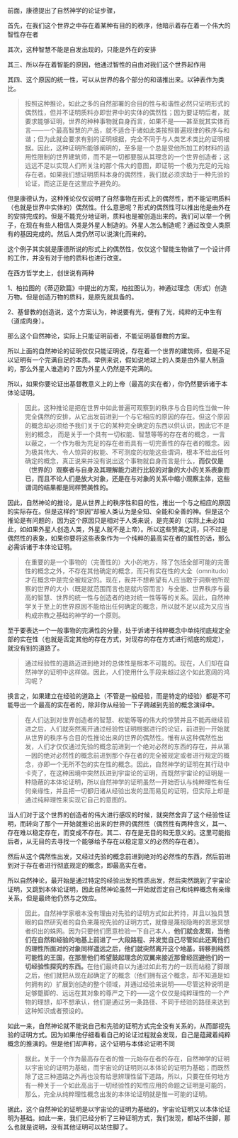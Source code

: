 <p data-pid="yCkGBdzy">前面，康德提出了自然神学的论证步骤，</p><p data-pid="i1UHrtrK">首先，在我们这个世界之中存在着某种有目的的秩序，他暗示着存在着一个伟大的智性存在者</p><p data-pid="DOfOMELe">其次，这种智慧不能是自发出现的，只能是外在的安排</p><p data-pid="55axev9r">其三、所以存在着智能的原因，他通过智性的自由对我们这个世界起作用</p><p data-pid="mX8Ki1HQ">其四、这个原因的统一性，可以从世界的各个部分的和谐推出来。以钟表作为类比。</p><blockquote data-pid="4WNqTiTC">按照这种推论，如此之多的自然部署的合目的性与和谐性必然只证明形式的偶然性，但并不证明质料亦即世界中的实体的偶然性；因为要证明后者，就要求能够证明，世界的种种事物就自身而言，如果不是——甚至就其实体而言——一个最高智慧的产品，就不适合于诸如此类按照普遍规律的秩序与和谐；但为此就会要求有别的证明根据，完全不同于与人类艺术类比的证明根据。因此，这种证明所能够阐明的，至多是一个总是受他所加工的材料的适用性限制的世界建筑师，而不是一切都要服从其理念的一个世界创造者；这远远不足以实现人们所关注的那个伟大的意图，即证明一个极为充足的元始存在者。如果我们想证明质料本身的偶然性，我们就必须求助于一种先验的论证，而这正是在这里应予避免的。</blockquote><p data-pid="QQN02450">但是康德认为，这种推论仅仅说明了自然事物在形式上的偶然性，而不能证明质料（也就是世界中实体的）偶然性。什么意思呢？形式的偶然性可以推出他是由外在的安排完成的。但是不能充分地证明，质料也是被创造出来的。我们可以举一个例子，在现在有些人相信人类是外星人制造的。外星人怎么制造呢？通过改变人类原有的基因完成的。然后人类仍然可以说演化而来的。</p><p data-pid="-CZwn0Qx">这个例子其实就是康德所说的形式上的偶然性，仅仅这个智能生物做了一个设计师的工作，并没有对于他的质料也进行改变。</p><p data-pid="5lQr-V6G">在西方哲学史上，创世说有两种</p><p data-pid="7sAi7Wli">1、柏拉图的《蒂迈欧篇》中提出的方案，柏拉图认为，神通过理念（形式）创造万物。但是创造万物的质料，是原先就具备的。</p><p data-pid="K3-zQeeG">2、基督教的创造说，这个方案认为，神说要有光，便有了光，纯粹的无中生有（道成肉身）。</p><p data-pid="NEb5TGz8">那么这个自然神论，实际上只能证明前者，不能证明基督教的方案。</p><p data-pid="prgVY0EH">所以上面的自然神论的证明仅仅只能证明说，存在着一个世界的建筑师，但是不足以证明有一个完满自足的本质。举例来说，假如说地球上的人类是由外星人制造的，那么外星人谁造的？因为外星人仍然是不完满的。</p><p data-pid="3ETvpb7P">所以，如果你要论证出基督教意义上的上帝（最高的实在者），你仍然要诉诸于本体论证明。</p><blockquote data-pid="fxpBe2jz">因此，这种推论是把在世界中如此普遍可观察到的秩序与合目的性当做一种完全偶然的安排，从它出发前进到一个与它相应的原因的存在。但这个原因的概念却必须给予我们关于它的某种完全确定的东西以供认识，因此它不是别的概念， 而是关于一个具有一切权能、智慧等等的存在者的概念，一言以蔽之，一个作为极为充足的存在者而具有一切完善性的存在者的概念。因为极其伟大、令人惊异的权能、不可测度的权能这些谓词，根本不给出任何确定的概念，真正说来并没有说出这个事物就自身而言是什么，<b>而仅仅是（世界的）观察者与自身及其理解能力进行比较的对象的大小的关系表象而已，而且不论人们是放大对象，还是在与对象的关系中缩小观察主体，这些谓词的结果都是同样赞美性的。</b></blockquote><p data-pid="h_ee5fMe">因此，自然神论的推论，是从世界上的秩序性和目的性，推出一个与之相应的原因的实际存在。但是这样的“原因”却被人类认为是全知、全能和全善的神。但是这个推论是有问题的，因为这个原因只是相对于人类来说，是完美的（实际上未必如此，如如果外星人创造人类，外星人就不是上帝）。所以这些赞美之词，只不过是偶然性的表象，如果你要将这些表象作为一个纯粹的最高实在者的属性的话，那么必需诉诸于本体论证明。</p><blockquote data-pid="vKBmczvw">在重要的是一个事物的（完善性的）大小的地方，除了包括全部可能的完善性的概念之外，不存在其他确定的概念，而只有实在性的大全（omnitudo）才在概念中是完全被规定的。现在，我并不想希望有人应当敢于洞察他所观察的世界的大小（既是就范围而言也是就内容而言）与全能、世界秩序与最高的智慧、世界的统一性与创造者的绝对统一性等等的关系。因此，自然神学关于至上的世界原因不能给出任何确定的概念，所以就不足以成为又应当构成宗教之基础的神学的一个原则。</blockquote><p data-pid="rDucSIbq">至于要表达一个一般事物的完满性的分量，处于诉诸于纯粹概念中单纯彻底规定全部的实在性（也就是否定其他的存在方式，对现存的存在方式进行彻底的规定），就没有别的道路了。</p><blockquote data-pid="N6-BmC4b">通过经验性的道路迈进到绝对的总体性是根本不可能的。现在，人们却在自然神学的证明中这样做。因此，人们使用什么手段来越过这个如此宽阔的鸿沟呢？</blockquote><p data-pid="69iUHMu_">换言之，如果建立在经验的道路上（不管是一般经验，而是特定的经验）都是不可能导出一个最高的实在者的，除非你从经验一下子跨越到先验的概念演绎中。</p><blockquote data-pid="vetd1tuA">在人们达到对世界创造者的智慧、权能等等的伟大的惊赞并且不能再继续前进之后，人们就突然离开通过经验性证明根据进行的论证，前进到一开始就从世界的秩序与合目的性推论出来的世界的偶然性。惟有从这种偶然性出发，人们才仅仅通过先验的概念前进到一个绝对必然的东西的存在，并从第一因的绝对必然性的概念前进到那个存在者的完全被规定或者进行规定的概念，亦即一个无所不包的实在性的概念。因此，自然神学的证明在其行动中卡壳了，在这种困境中突然跃进到宇宙论的证明，而既然宇宙论的证明是一种隐蔽的本体论证明，所以自然神学的证明虽然一开始否认与纯粹理性有任何亲缘性，并且把一切都归诸从经验出发的显而易见的证明，但实际上却是通过纯粹理性来实现它自己的意图的。</blockquote><p data-pid="3gvzjRqW">当人们对于这个世界的创造者的伟大进行感叹的时候，就突然舍弃了这个经验性证明，而转向了那个一开始就推论出来的世界的偶然性（偶然性有两种含义，其一、存在难以稳定存在，而变成不存在。其二、存在是无目的和无意义的。这里可能指后者，从无目的去寻找一个能够给予存在以稳定意义的必然的存在者）。</p><p data-pid="nbGmVVKf">然后从这个偶然性出发，又经过先验的概念前进到绝对的必然性的东西，然后前进到对于存在者进行彻底规定的概念，即最高实在者。</p><p data-pid="tm2sZJH3">所以自然神论，最开始是通过特定的经验出发的性质出发，然后突然跳到了宇宙论证明，又跳到本体论证明，因此自然神论虽然一开始就否定自己和纯粹概念有亲缘关系，但是最终他仍然与之效应。</p><blockquote data-pid="NDlMFwAx">因此，自然神学家根本没有理由对先验的证明方式如此矜持，并且以独具慧眼的自然研究者的自负来蔑视先验的证明方式，就像是蔑视隐晦的苦思冥想者织出的蛛网。因为只要他们愿意检验一下自己本人，<b>他们就会发现，当他们在自然和经验的地基上前进了一大段路程、并发觉自己尽管如此还离他们的理性所面对的对象同样遥远之后，他们就突然离开这个地基，转移到纯然可能性的王国，在那里他们希望鼓起理念的双翼来接近那曾经回避他们的一切经验性探究的东西。</b>在他们最终自以为通过如此有力的一跃而站稳了脚跟之后，他们就把从现在起确定了的概念（他们拥有这个概念，却不知道是如何拥有的）扩展到创造的整个领域，并通过经验来说明——尽管这种说明是足够蹩脚的、远远在其对象的尊严之下的——这个仅仅是纯粹理性的一个产物的理想，却不想承认，他们是通过另一条路径、不同于经验的路径来达到这种知识或者预设的。</blockquote><p data-pid="_QfWxoWN">如此一来，自然神论就不能说自己和先验的证明方式完全没有关系的，从而鄙视先验的证明方式。因为如果他仔细看看自己的论证过程就会发现，自己是蕴藏着纯粹概念的推演的。但是他们却声称，这个证明与本体论证明不同</p><blockquote data-pid="idvqjisr">据此，关于一个作为最高存在者的惟一元始存在者的存在，自然神学的证明以宇宙论的证明为基础，而宇宙论的证明则以本体论的证明为基础；而既然除了这三种道路之外再也没有给思辨理性留下道路，所以，只要在任何地方有一种关于一个如此高出于一切经验性的知性应用的命题之证明是可能的，那么，完全从纯粹理性概念出发的本体论证明就是惟一可能的证明。</blockquote><p data-pid="mgt0kRSN">据此，这个自然神论的证明是以宇宙论的证明为基础的，宇宙论证明又以本体论证明为基础。如此一来，我们已经分析了三种证明方式，我们发现，都站不住脚，那么也就是说明，没有其他证明可以站住脚了。</p><p></p>